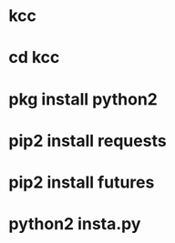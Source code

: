 # kcc

# cd kcc
# pkg install python2
# pip2 install requests
# pip2 install futures
# python2 insta.py
